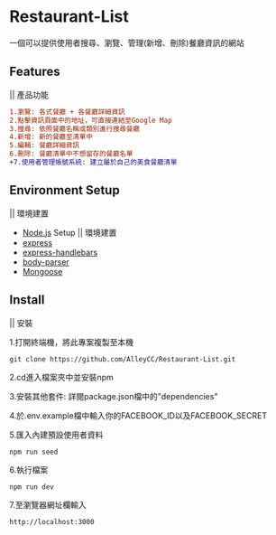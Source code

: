  # Restaurant-List 
 一個可以提供使用者搜尋、瀏覽、管理(新增、刪除)餐廳資訊的網站
 
 ## Features 
 || 產品功能

```diff    
1.瀏覽: 各式餐廳 + 各餐廳詳細資訊
2.點擊資訊頁面中的地址，可直接連結至Google Map       
3.搜尋: 依照餐廳名稱或類別進行搜尋餐廳
4.新增: 新的餐廳至清單中
5.編輯: 餐廳詳細資訊
6.刪除: 餐廳清單中不想留存的餐廳名單
+7.使用者管理帳號系統: 建立屬於自己的美食餐廳清單
```               


 
 ## Environment Setup
 || 環境建置
 - [Node.js](https://nodejs.org/en/) Setup || 環境建置
 - [express](https://www.npmjs.com/package/express)
 - [express-handlebars](https://www.npmjs.com/package/express-handlebars)
 - [body-parser](https://www.npmjs.com/package/body-parser)
 - [Mongoose](https://mongoosejs.com/docs/)

 ## Install 
 || 安裝  
 
 1.打開終端機，將此專案複製至本機
 ```
 git clone https://github.com/AlleyCC/Restaurant-List.git
 ```
 2.cd進入檔案夾中並安裝npm
 
 3.安裝其他套件: 詳閱package.json檔中的"dependencies"
 
 4.於.env.example檔中輸入你的FACEBOOK_ID以及FACEBOOK_SECRET
 
 5.匯入內建預設使用者資料
 ```
 npm run seed
 ```
 6.執行檔案
 ```
 npm run dev
 ```
 7.至瀏覽器網址欄輸入
 ```
 http://localhost:3000
 ```

